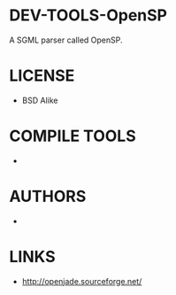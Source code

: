 DEV-TOOLS-OpenSP
================

A SGML parser called OpenSP.

LICENSE
===============
* BSD Alike

COMPILE TOOLS
===============
* 
 
AUTHORS
===============
* 

LINKS
===============
* http://openjade.sourceforge.net/

